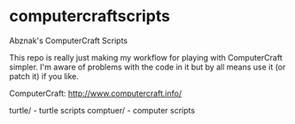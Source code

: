 computercraftscripts
====================

Abznak's ComputerCraft Scripts

This repo is really just making my workflow for playing with ComputerCraft
simpler.  I'm aware of problems with the code in it but by all means use it (or
patch it) if you like.

ComputerCraft: http://www.computercraft.info/


turtle/  - turtle scripts
comptuer/ - computer scripts
